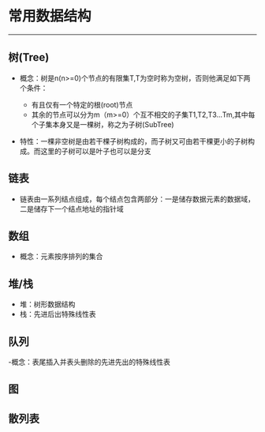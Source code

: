 # 常用数据结构

--------------------------------------------------------------------------------

## 树(Tree)

- 概念：树是n(n>=0)个节点的有限集T,T为空时称为空树，否则他满足如下两个条件：

  - 有且仅有一个特定的根(root)节点
  - 其余的节点可以分为m（m>=0）个互不相交的子集T1,T2,T3...Tm,其中每个子集本身又是一棵树，称之为子树(SubTree)

- 特性：一棵非空树是由若干棵子树构成的，而子树又可由若干棵更小的子树构成。而这里的子树可以是叶子也可以是分支

## 链表
- 链表由一系列结点组成，每个结点包含两部分：一是储存数据元素的数据域，二是储存下一个结点地址的指针域

## 数组

- 概念：元素按序排列的集合

## 堆/栈

- 堆：树形数据结构
- 栈：先进后出特殊线性表

## 队列

-概念：表尾插入并表头删除的先进先出的特殊线性表

## 图

## 散列表
